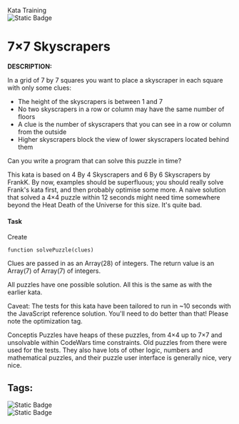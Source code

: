 Kata Training <br>
![Static Badge](https://img.shields.io/badge/1kyu%20-%20black?style=flat&logo=codewars&labelColor=B1361E&color=black)

# 7×7 Skyscrapers
**DESCRIPTION:**<br>

In a grid of 7 by 7 squares you want to place a skyscraper in each square with only some clues:
- The height of the skyscrapers is between 1 and 7
- No two skyscrapers in a row or column may have the same number of floors
- A clue is the number of skyscrapers that you can see in a row or column from the outside
- Higher skyscrapers block the view of lower skyscrapers located behind them

Can you write a program that can solve this puzzle in time?

This kata is based on 4 By 4 Skyscrapers and 6 By 6 Skyscrapers by FrankK. By now, examples should be superfluous; you should really solve Frank's kata first, and then probably optimise some more. A naive solution that solved a 4×4 puzzle within 12 seconds might need time somewhere beyond the Heat Death of the Universe for this size. It's quite bad.

#### Task
Create

```
function solvePuzzle(clues)
```
Clues are passed in as an Array(28) of integers.
The return value is an Array(7) of Array(7) of integers.

All puzzles have one possible solution.
All this is the same as with the earlier kata.

Caveat: The tests for this kata have been tailored to run in ~10 seconds with the JavaScript reference solution. You'll need to do better than that! Please note the optimization tag.

Conceptis Puzzles have heaps of these puzzles, from 4×4 up to 7×7 and unsolvable within CodeWars time constraints. Old puzzles from there were used for the tests. They also have lots of other logic, numbers and mathematical puzzles, and their puzzle user interface is generally nice, very nice.


## Tags:
![Static Badge](https://img.shields.io/badge/algorithms%20-%20purple?style=plastic) <br>
![Static Badge](https://img.shields.io/badge/puzzles%20-%20purple?style=plastic) <br>
